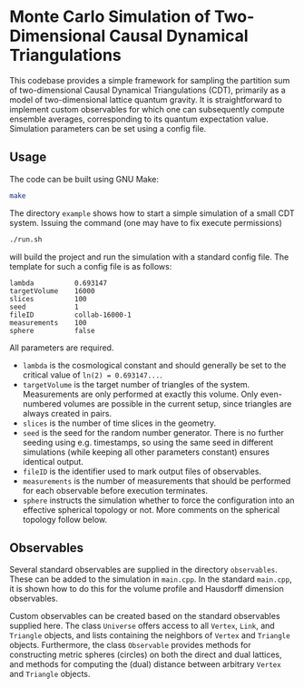 # Monte Carlo Simulation of Two-Dimensional Causal Dynamical Triangulations

This codebase provides a simple framework for sampling the partition sum of two-dimensional Causal Dynamical Triangulations (CDT), primarily as a model of two-dimensional lattice quantum gravity. It is straightforward to implement custom observables for which one can subsequently compute ensemble averages, corresponding to its quantum expectation value. Simulation parameters can be set using a config file. 

## Usage
The code can be built using GNU Make:
```bash
make
```
The directory `example` shows how to start a simple simulation of a small CDT system. Issuing the command (one may have to fix execute permissions)
```bash
./run.sh
```
will build the project and run the simulation with a standard config file. The template for such a config file is as follows:
```
lambda          0.693147
targetVolume    16000
slices          100
seed            1
fileID          collab-16000-1
measurements    100
sphere          false
```
All parameters are required. 

- `lambda` is the cosmological constant and should generally be set to the critical value of `ln(2) = 0.693147...`.
- `targetVolume` is the target number of triangles of the system. Measurements are only performed at exactly this volume. Only even-numbered volumes are possible in the current setup, since triangles are always created in pairs.
- `slices` is the number of time slices in the geometry.
- `seed` is the seed for the random number generator. There is no further seeding using e.g. timestamps, so using the same seed in different simulations (while keeping all other parameters constant) ensures identical output.
- `fileID` is the identifier used to mark output files of observables.
- `measurements` is the number of measurements that should be performed for each observable before execution terminates.
- `sphere` instructs the simulation whether to force the configuration into an effective spherical topology or not. More comments on the spherical topology follow below.

## Observables
Several standard observables are supplied in the directory `observables`. These can be added to the simulation in `main.cpp`. In the standard `main.cpp`, it is shown how to do this for the volume profile and Hausdorff dimension observables.

Custom observables can be created based on the standard observables supplied here. The class `Universe` offers access to all `Vertex`, `Link`, and `Triangle` objects, and lists containing the neighbors of `Vertex` and `Triangle` objects. Furthermore, the class `Observable` provides methods for constructing metric spheres (circles) on both the direct and dual lattices, and methods for computing the (dual) distance between arbitrary `Vertex` and `Triangle` objects.

